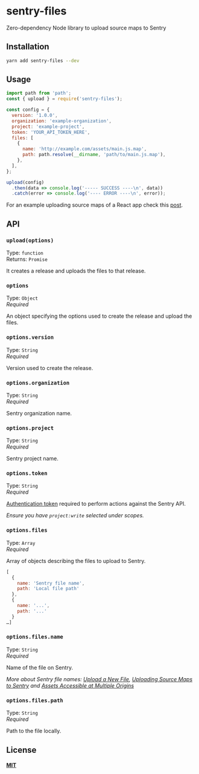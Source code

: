 # sentry-files

Zero-dependency Node library to upload source maps to Sentry

## Installation

```bash
yarn add sentry-files --dev
```

## Usage

```js
import path from 'path';
const { upload } = require('sentry-files');

const config = {
  version: '1.0.0',
  organization: 'example-organization',
  project: 'example-project',
  token: 'YOUR_API_TOKEN_HERE',
  files: [
    {
      name: 'http://example.com/assets/main.js.map',
      path: path.resolve(__dirname, 'path/to/main.js.map'),
    },
  ],
};

upload(config)
  .then(data => console.log('----- SUCCESS ----\n', data))
  .catch(error => console.log('---- ERROR ----\n', error));
```

For an example uploading source maps of a React app check this [post](https://medium.com/@johnny02/configure-sentry-with-source-maps-for-a-react-app-badf1ac0bbe8).

## API

### `upload(options)`

Type: `function`\
Returns: `Promise`

It creates a release and uploads the files to that release.

### `options`

Type: `Object`\
_Required_

An object specifying the options used to create the release and upload the files.

### `options.version`

Type: `String`\
_Required_

Version used to create the release.

### `options.organization`

Type: `String`\
_Required_

Sentry organization name.

### `options.project`

Type: `String`\
_Required_

Sentry project name.

### `options.token`

Type: `String`\
_Required_

[Authentication token](https://docs.sentry.io/api/auth/) required to perform actions against the Sentry API.

_Ensure you have `project:write` selected under scopes._

### `options.files`

Type: `Array`\
_Required_

Array of objects describing the files to upload to Sentry.

```js
[
  {
    name: 'Sentry file name',
    path: 'Local file path'
  },
  {
    name: '...',
    path: '...'
  }
…]
```

### `options.files.name`

Type: `String`\
_Required_

Name of the file on Sentry.

_More about Sentry file names: [Upload a New File](https://docs.sentry.io/api/releases/post-organization-release-files/), [Uploading Source Maps to Sentry](https://docs.sentry.io/clients/javascript/sourcemaps/#uploading-source-maps-to-sentry) and [Assets Accessible at Multiple Origins](https://docs.sentry.io/clients/javascript/sourcemaps/#assets-multiple-origins)_

### `options.files.path`

Type: `String`\
_Required_

Path to the file locally.

## License

#### [MIT](./LICENSE)
